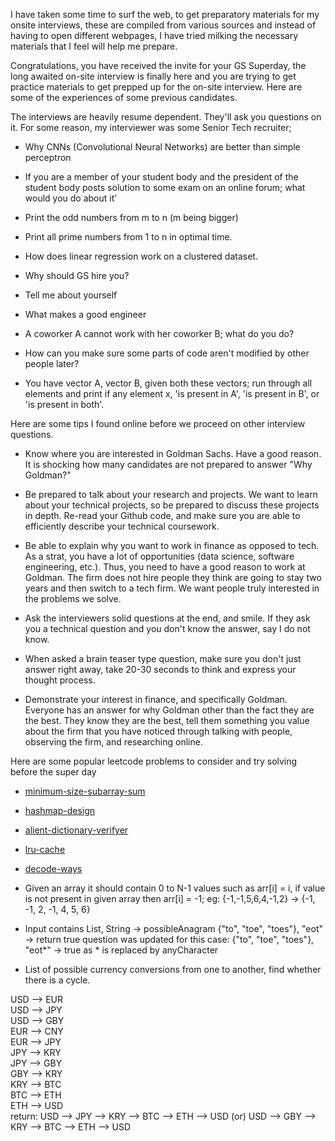 I have taken some time to surf the web, to get preparatory materials for my onsite interviews, these are compiled from various sources and instead of having to open different webpages, I have tried milking the necessary materials that I feel will help me prepare.

Congratulations, you have received the invite for your GS Superday, the long awaited on-site interview is finally here and you are trying to get practice materials to get prepped up for the on-site interview. Here are some of the experiences of some previous candidates.

The interviews are heavily resume dependent. They'll ask you questions on it. For some reason, my interviewer was some Senior Tech recruiter;
 * Why CNNs (Convolutional Neural Networks) are better than simple perceptron 

* If you are a member of your student body and the president of the student body posts solution to some exam on an online forum; what would you do about it'

* Print the odd numbers from m to n (m being bigger)

* Print all prime numbers from 1 to n in optimal time. 

* How does linear regression work on a clustered dataset. 

* Why should GS hire you?

* Tell me about yourself

* What makes a good engineer

* A coworker A cannot work with her coworker B; what do you do?

* How can you make sure some parts of code aren't modified by other people later?

* You have vector A, vector B, given both these vectors; run through all elements and print if any element x, 'is present in A', 'is present in B', or 'is present in both'.

Here are some tips I found online before we proceed on other interview questions.

* Know where you are interested in Goldman Sachs. Have a good reason. It is shocking how many candidates are not prepared to answer "Why Goldman?"

* Be prepared to talk about your research and projects. We want to learn about your technical projects, so be prepared to discuss these projects in depth. Re-read your Github code, and make sure you are able to efficiently describe your technical coursework.

* Be able to explain why you want to work in finance as opposed to tech. As a strat, you have a lot of opportunities (data science, software engineering, etc.). Thus, you need to have a good reason to work at Goldman. The firm does not hire people they think are going to stay two years and then switch to a tech firm. We want people truly interested in the problems we solve.

* Ask the interviewers solid questions at the end, and smile. If they ask you a technical question and you don't know the answer, say I do not know. 

* When asked a brain teaser type question, make sure you don't just answer right away, take 20-30 seconds to think and express your thought process. 

* Demonstrate your interest in finance, and specifically Goldman. Everyone has an answer for why Goldman other than the fact they are the best. They know they are the best, tell them something you value about the firm that you have noticed through talking with people, observing the firm, and researching online.

Here are some popular leetcode problems to consider and try solving before the super day

* [minimum-size-subarray-sum](https://leetcode.com/problems/minimum-size-subarray-sum/)

* [hashmap-design](https://leetcode.com/problems/design-hashmap/)

* [alient-dictionary-verifyer](https://leetcode.com/problems/verifying-an-alien-dictionary/)

* [lru-cache](https://leetcode.com/problems/lru-cache/)

* [decode-ways](https://leetcode.com/problems/decode-ways/)

* Given an array it should contain 0 to N-1 values such as arr[i] = i, if value is not present in given array then arr[i] = -1;
eg: {-1,-1,5,6,4,-1,2} -> {-1, -1, 2, -1, 4, 5, 6}

* Input contains List, String -> possibleAnagram {"to", "toe", "toes"}, "eot" -> return true question was updated for this case: {"to", "toe", "toes"}, "eot*" -> true as * is replaced by anyCharacter

* List of possible currency conversions from one to another, find whether there is a cycle.

USD —> EUR <br>
USD —> JPY <br>
USD —> GBY <br>
EUR —> CNY <br>
EUR —> JPY <br>
JPY —> KRY <br>
JPY —> GBY <br>
GBY —> KRY <br>
KRY —> BTC <br>
BTC —> ETH <br>
ETH —> USD <br>
	return: USD —> JPY —> KRY —> BTC —> ETH —> USD (or)
	USD —> GBY —> KRY —> BTC —> ETH —> USD


